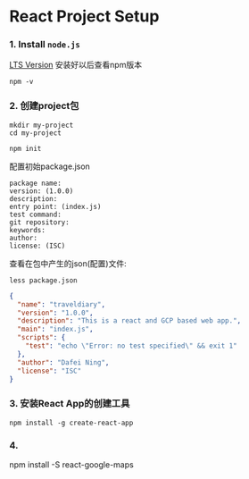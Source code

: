# React Project Setup

### 1. Install `node.js`
[LTS Version](https://nodejs.org)
安装好以后查看npm版本
```
npm -v
```
### 2. 创建project包
```
mkdir my-project
cd my-project

npm init
```
配置初始package.json
```
package name:
version: (1.0.0) 
description:
entry point: (index.js) 
test command: 
git repository: 
keywords: 
author:
license: (ISC)
```
查看在包中产生的json(配置)文件:
```
less package.json
```
```JSON
{
  "name": "traveldiary",
  "version": "1.0.0",
  "description": "This is a react and GCP based web app.",
  "main": "index.js",
  "scripts": {
    "test": "echo \"Error: no test specified\" && exit 1"
  },
  "author": "Dafei Ning",
  "license": "ISC"
}
```
### 3. 安装React App的创建工具
```
npm install -g create-react-app
```
### 4. 





npm install -S react-google-maps
